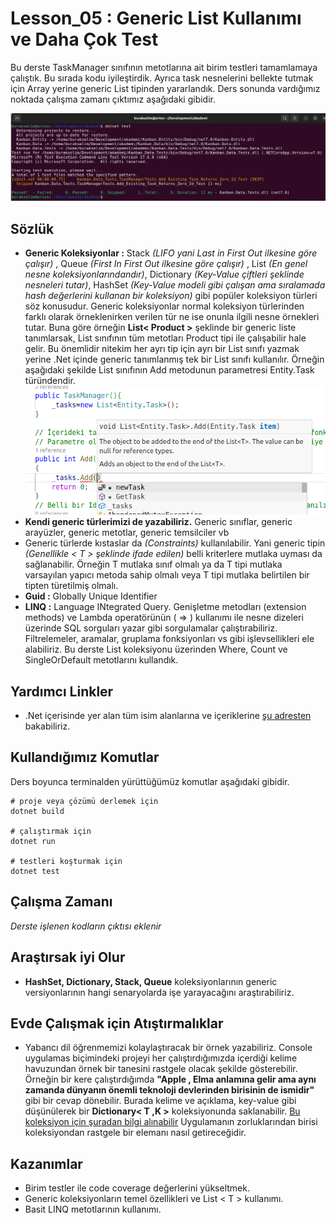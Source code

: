 # Lesson_05 : Generic List Kullanımı ve Daha Çok Test

Bu derste TaskManager sınıfının metotlarına ait birim testleri tamamlamaya çalıştık. Bu sırada kodu iyileştirdik. Ayrıca task nesnelerini bellekte tutmak için Array yerine generic List tipinden yararlandık. Ders sonunda vardığımız noktada çalışma zamanı çıktımız aşağıdaki gibidir.

![runtime.png](../runtime.png)

## Sözlük

- **Generic Koleksiyonlar :** Stack *(LIFO yani Last in First Out ilkesine göre çalışır)* , Queue *(First In First Out ilkesine göre çalışır)* , List *(En genel nesne koleksiyonlarındandır)*, Dictionary *(Key-Value çiftleri şeklinde nesneleri tutar)*, HashSet *(Key-Value modeli gibi çalışan ama sıralamada hash değerlerini kullanan bir koleksiyon)* gibi popüler koleksiyon türleri söz konusudur. Generic koleksiyonlar normal koleksiyon türlerinden farklı olarak örneklenirken verilen tür ne ise onunla ilgili nesne örnekleri tutar. Buna göre örneğin **List< Product >** şeklinde bir generic liste tanımlarsak, List sınıfının tüm metotları Product tipi ile çalışabilir hale gelir. Bu önemlidir nitekim her ayrı tip için ayrı bir List sınıfı yazmak yerine .Net içinde generic tanımlanmış tek bir List sınıfı kullanılır.
Örneğin aşağıdaki şekilde List sınıfının Add metodunun parametresi Entity.Task türündendir.
![generics.png](../generics.png)
- **Kendi generic türlerimizi de yazabiliriz.** Generic sınıflar, generic arayüzler, generic metotlar, generic temsilciler vb
- Generic türlerde kıstaslar da *(Constraints)*  kullanılabilir. Yani generic tipin *(Genellikle < T > şeklinde ifade edilen)* belli kriterlere mutlaka uyması da sağlanabilir. Örneğin T mutlaka sınıf olmalı ya da T tipi mutlaka varsayılan yapıcı metoda sahip olmalı veya T tipi mutlaka belirtilen bir tipten türetilmiş olmalı.
- **Guid :** Globally Unique Identifier
- **LINQ :** Language INtegrated Query. Genişletme metodları (extension methods) ve Lambda operatörünün ( => ) kullanımı ile nesne dizeleri üzerinde SQL sorguları yazar gibi sorgulamalar çalıştırabiliriz. Filtrelemeler, aramalar, gruplama fonksiyonları vs gibi işlevsellikleri ele alabiliriz. Bu derste List koleksiyonu üzerinden Where, Count ve SingleOrDefault metotlarını kullandık.

## Yardımcı Linkler

- .Net içerisinde yer alan tüm isim alanlarına ve içeriklerine [şu adresten](https://learn.microsoft.com/en-us/dotnet/api/?view=net-8.0) bakabiliriz.

## Kullandığımız Komutlar

Ders boyunca terminalden yürüttüğümüz komutlar aşağıdaki gibidir.

```shell
# proje veya çözümü derlemek için
dotnet build

# çalıştırmak için
dotnet run

# testleri koşturmak için
dotnet test
```

## Çalışma Zamanı

_Derste işlenen kodların çıktısı eklenir_

## Araştırsak iyi Olur

- **HashSet, Dictionary, Stack, Queue** koleksiyonlarının generic versiyonlarının hangi senaryolarda işe yarayacağını araştırabiliriz.

## Evde Çalışmak için Atıştırmalıklar

- Yabancı dil öğrenmemizi kolaylaştıracak bir örnek yazabiliriz. Console uygulamas biçimindeki projeyi her çalıştırdığımızda içerdiği kelime havuzundan örnek bir tanesini rastgele olacak şekilde gösterebilir. Örneğin bir kere çalıştırdığımda **"Apple , Elma anlamına gelir ama aynı zamanda dünyanın önemli teknoloji devlerinden birisinin de ismidir"** gibi bir cevap dönebilir. Burada kelime ve açıklama, key-value gibi düşünülerek bir **Dictionary< T ,K >** koleksiyonunda saklanabilir. [Bu koleksiyon için şuradan bilgi alınabilir](https://learn.microsoft.com/en-us/dotnet/api/system.collections.generic.dictionary-2?view=net-8.0) Uygulamanın zorluklarından birisi koleksiyondan rastgele bir elemanı nasıl getireceğidir.

## Kazanımlar

- Birim testler ile code coverage değerlerini yükseltmek.
- Generic koleksiyonların temel özellikleri ve List < T > kullanımı.
- Basit LINQ metotlarının kullanımı.